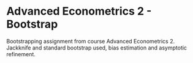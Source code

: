 # Advanced Econometrics 2 - Bootstrap
Bootstrapping assignment from course Advanced Econometrics 2. Jackknife and standard bootstrap used, bias estimation and asymptotic refinement.
